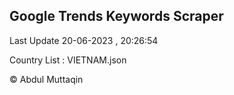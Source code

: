 

## Google Trends Keywords Scraper 
 
Last Update 20-06-2023 , 20:26:54

Country List :
VIETNAM.json



© Abdul Muttaqin 

